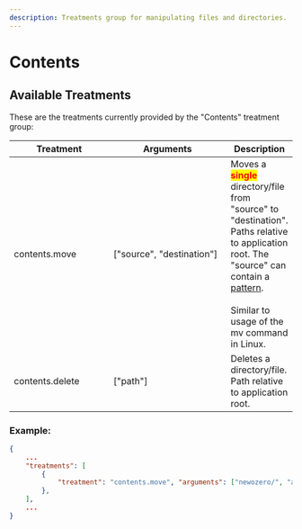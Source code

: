 ```yaml
---
description: Treatments group for manipulating files and directories.
---
```


# Contents

## Available Treatments

These are the treatments currently provided by the "Contents" treatment group:

<table><thead><tr><th width="176">Treatment</th><th width="223">Arguments</th><th>Description</th></tr></thead><tbody><tr><td>contents.move</td><td>["source", "destination"]</td><td>Moves a <mark style="color:red;"><strong>single</strong></mark> directory/file from "source" to "destination". Paths relative to application root. The "source" can contain a <a href="../../pattern-matching.md">pattern</a>.<br><br>Similar to usage of the mv command in Linux.</td></tr><tr><td>contents.delete</td><td>["path"]</td><td>Deletes a directory/file. Path relative to application root.</td></tr></tbody></table>

### Example:

```json
{
    ...
    "treatments": [
        {
            "treatment": "contents.move", "arguments": ["newozero/", "apps/newozero/"]
        },
    ],
    ...
}
```

